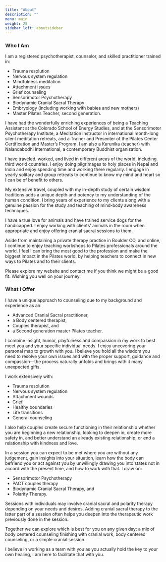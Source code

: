 ```yaml
---
title: "About"
description: ""
menu: main
weight: 25
sidebar_left: aboutsidebar
---
```

### Who I Am

I am a registered psychotherapist, counselor, and skilled practitioner trained in:
- Trauma resolution
- Nervous system regulation
- Mindfulness meditation
- Attachment issues
- Grief counseling
- Sensorimotor Psychotherapy
- Biodynamic Cranial Sacral Therapy
- Embryology (including working with babies and new mothers)
- Master Pilates Teacher, second generation.

I have had the wonderfully enriching experiences of being a Teaching Assistant at the Colorado School of Energy Studies, and at the Sensorimotor Psychotherapy Institute, a Meditation instructor in international month-long silent meditation retreats, and a Trainer and Presenter of the Pilates Center Certification and Master’s Program. I am also a Karunika (teacher) with Nalandabodhi International, a contemporary Buddhist organization.

I have traveled, worked, and lived in different areas of the world, including third world countries. I enjoy doing pilgrimages to holy places in Nepal and India and enjoy spending time and working there regularly. I engage in yearly solitary and group retreats to continue to know my mind and heart so I can be of benefit to others.

My extensive travel, coupled with my in-depth study of certain wisdom traditions adds a unique depth and potency to my understanding of the human condition. I bring years of experience to my clients along with a genuine passion for the study and teaching of mind-body awareness techniques.

I have a true love for animals and have trained service dogs for the handicapped. I enjoy working with clients’ animals in the room when appropriate and enjoy offering cranial sacral sessions to them.

Aside from maintaining a private therapy practice in Boulder CO, and online, I continue to enjoy teaching workshops to Pilates professionals around the world. I feel I can bring the most good to the profession and make the biggest impact in the Pilates world, by helping teachers to connect in new ways to Pilates and to their clients.

Please explore my website and contact me if you think we might be a good fit. Wishing you well on your journey.

### What I Offer

I have a unique approach to counseling due to my background and experience as an:
- Advanced Cranial Sacral practitioner,
- a Body centered therapist,
- Couples therapist, and
- a Second generation master Pilates teacher.

I combine insight, humor, playfulness and compassion in my work to best meet you and your specific individual needs. I enjoy uncovering your personal map to growth with you. I believe you hold all the wisdom you need to resolve your own issues and with the proper support, guidance and compassion—the process naturally unfolds and brings with it many unexpected gifts.

I work extensively with:
- Trauma resolution
- Nervous system regulation
- Attachment wounds
- Grief
- Healthy boundaries
- Life transitions
- General counseling

I also help couples create secure functioning in their relationship whether you are beginning a new relationship, looking to deepen in, create more safety in, and better understand an already existing relationship, or end a relationship with kindness and love.

In a session you can expect to be met where you are without any judgement, gain insights into your situation, learn how the body can befriend you or act against you by unwillingly drawing you into states not in accord with the present time, and how to work with that. I draw on:
- Sensorimotor Psychotherapy
- PACT couples therapy
- Biodynamic Cranial Sacral Therapy, and
- Polarity Therapy.

Sessions with individuals may involve cranial sacral and polarity therapy depending on your needs and desires. Adding cranial sacral therapy to the latter part of a session often helps you deepen into the therapeutic work previously done in the session.

Together we can explore which is best for you on any given day: a mix of body centered counseling finishing with cranial work, body centered counseling, or a simple cranial session.

I believe in working as a team with you as you actually hold the key to your own healing, I am here to facilitate that with you.
